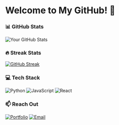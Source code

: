 # Welcome to My GitHub! 🌟

### 📊 GitHub Stats
![Your GitHub Stats](https://github-readme-stats.vercel.app/api?username=richardcabaelretada&show_icons=true&theme=radical)

### 🔥 Streak Stats
[![GitHub Streak](https://github-readme-streak-stats.herokuapp.com/?user=richardcabaelretada&theme=dark)](https://git.io/streak-stats)

### 💻 Tech Stack
![Python](https://img.shields.io/badge/Python-3670A0?style=for-the-badge&logo=python&logoColor=white)
![JavaScript](https://img.shields.io/badge/JavaScript-F7DF1E?style=for-the-badge&logo=javascript&logoColor=black)
![React](https://img.shields.io/badge/React-20232A?style=for-the-badge&logo=react&logoColor=61DAFB)

### 📫 Reach Out
[![Portfolio](https://img.shields.io/badge/Portfolio-%2312100E.svg?style=for-the-badge&logo=vercel&logoColor=white)](https://richardretada.click)
[![Email](https://img.shields.io/badge/Email-D14836?style=for-the-badge&logo=gmail&logoColor=white)](mailto:richardretada@gmail.com)
